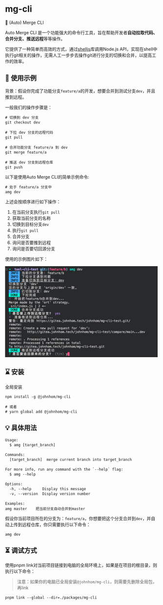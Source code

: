 # mg-cli

🚀 (Auto) Merge CLI

Auto Merge CLI 是一个功能强大的命令行工具，旨在帮助开发者**自动拉取代码、合并分支、推送远程**等等操作。

它提供了一种简单而高效的方式，通过[shelljs](https://github.com/shelljs/shelljs)库调用Node.js API，实现在shell中执行git相关的操作，无需人工一步步去操作git进行分支的切换和合并，以提高工作的效率。

## 👀 使用示例

背景：假设你完成了功能分支`feature/a`的开发，想要合并到测试分支`dev`，并且推到远程。

一般我们的操作步骤是：

```
# 切换到 dev 分支
git checkout dev

# 下拉 dev 分支的远程代码
git pull

# 合并功能分支 feature/a 到 dev
git merge feature/a

# 推送 dev 分支到远程仓库
git push
```

以下是使用Auto Merge CLI的简单示例命令:

```
# 处于 feature/a 分支中
amg dev
```

上述会按顺序进行如下操作：

1. 在当前分支执行`git pull`
2. 获取当前分支的名称
3. 切换到目标分支`dev`
4. 执行`git pull`
5. 合并分支
6. 询问是否要推到远程
7. 询问是否要切回源分支

使用的示例图片如下：

<img src="https://github.com/johnhom1024/tool-cli/raw/main/packages/mg-cli/assets/demo.jpg" width="500">

## ⌛️ 安装

全局安装

```
npm install -g @johnhom/mg-cli

# 或者
# yarn global add @johnhom/mg-cli
```

## 💡 具体用法

```
Usage:
  $ amg [target_branch]

Commands:
  [target_branch]  merge current branch into target_branch

For more info, run any command with the `--help` flag:
  $ amg --help

Options:
  -h, --help     Display this message 
  -v, --version  Display version number 

Examples:
amg master    把当前分支自动合并到master
```

假设你当前项目所在的分支为：`feature/a`，你想要把这个分支合并到`dev`，并自动上传到远程仓库，你只需要执行以下命令：

```
amg dev
```

## ⏳ 调试方式

使用pnpm link对当前项目链接到电脑的全局环境上，如果是在项目的根目录，则执行以下命令：

> 注意：如果你的电脑已全局安装`@johnhom/mg-cli`，则需要先删除全局包，再link

```
pnpm link --global --dir=./packages/mg-cli
```
